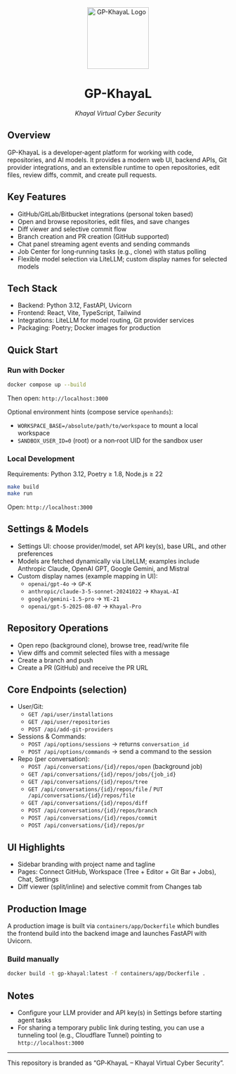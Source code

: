 <div align="center">

<img src="https://i.ibb.co/7xN0Q0w6/RDn-Sl-NCCfl-I.jpg" alt="GP-KhayaL Logo" width="140" />

<h1>GP-KhayaL</h1>
<p><em>Khayal Virtual Cyber Security</em></p>

</div>

## Overview
GP-KhayaL is a developer‑agent platform for working with code, repositories, and AI models. It provides a modern web UI, backend APIs, Git provider integrations, and an extensible runtime to open repositories, edit files, review diffs, commit, and create pull requests.

## Key Features
- GitHub/GitLab/Bitbucket integrations (personal token based)
- Open and browse repositories, edit files, and save changes
- Diff viewer and selective commit flow
- Branch creation and PR creation (GitHub supported)
- Chat panel streaming agent events and sending commands
- Job Center for long‑running tasks (e.g., clone) with status polling
- Flexible model selection via LiteLLM; custom display names for selected models

## Tech Stack
- Backend: Python 3.12, FastAPI, Uvicorn
- Frontend: React, Vite, TypeScript, Tailwind
- Integrations: LiteLLM for model routing, Git provider services
- Packaging: Poetry; Docker images for production

## Quick Start
### Run with Docker
```bash
docker compose up --build
```
Then open: `http://localhost:3000`

Optional environment hints (compose service `openhands`):
- `WORKSPACE_BASE=/absolute/path/to/workspace` to mount a local workspace
- `SANDBOX_USER_ID=0` (root) or a non‑root UID for the sandbox user

### Local Development
Requirements: Python 3.12, Poetry ≥ 1.8, Node.js ≥ 22
```bash
make build
make run
```
Open: `http://localhost:3000`

## Settings & Models
- Settings UI: choose provider/model, set API key(s), base URL, and other preferences
- Models are fetched dynamically via LiteLLM; examples include Anthropic Claude, OpenAI GPT, Google Gemini, and Mistral
- Custom display names (example mapping in UI):
  - `openai/gpt-4o` → `GP-K`
  - `anthropic/claude-3-5-sonnet-20241022` → `KhayaL-AI`
  - `google/gemini-1.5-pro` → `YE-21`
  - `openai/gpt-5-2025-08-07` → `Khayal-Pro`

## Repository Operations
- Open repo (background clone), browse tree, read/write file
- View diffs and commit selected files with a message
- Create a branch and push
- Create a PR (GitHub) and receive the PR URL

## Core Endpoints (selection)
- User/Git:
  - `GET /api/user/installations`
  - `GET /api/user/repositories`
  - `POST /api/add-git-providers`
- Sessions & Commands:
  - `POST /api/options/sessions` → returns `conversation_id`
  - `POST /api/options/commands` → send a command to the session
- Repo (per conversation):
  - `POST /api/conversations/{id}/repos/open` (background job)
  - `GET /api/conversations/{id}/repos/jobs/{job_id}`
  - `GET /api/conversations/{id}/repos/tree`
  - `GET /api/conversations/{id}/repos/file` / `PUT /api/conversations/{id}/repos/file`
  - `GET /api/conversations/{id}/repos/diff`
  - `POST /api/conversations/{id}/repos/branch`
  - `POST /api/conversations/{id}/repos/commit`
  - `POST /api/conversations/{id}/repos/pr`

## UI Highlights
- Sidebar branding with project name and tagline
- Pages: Connect GitHub, Workspace (Tree + Editor + Git Bar + Jobs), Chat, Settings
- Diff viewer (split/inline) and selective commit from Changes tab

## Production Image
A production image is built via `containers/app/Dockerfile` which bundles the frontend build into the backend image and launches FastAPI with Uvicorn.

### Build manually
```bash
docker build -t gp-khayal:latest -f containers/app/Dockerfile .
```

## Notes
- Configure your LLM provider and API key(s) in Settings before starting agent tasks
- For sharing a temporary public link during testing, you can use a tunneling tool (e.g., Cloudflare Tunnel) pointing to `http://localhost:3000`

---

This repository is branded as “GP‑KhayaL – Khayal Virtual Cyber Security”.

